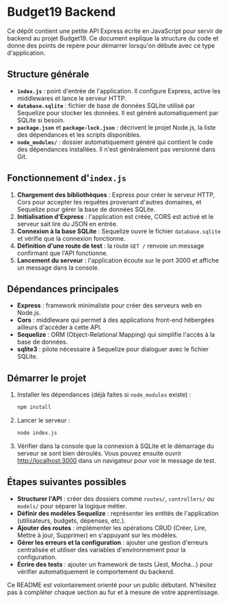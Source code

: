 # Budget19 Backend

Ce dépôt contient une petite API Express écrite en JavaScript pour servir de backend au projet Budget19. Ce document explique la structure du code et donne des points de repère pour démarrer lorsqu'on débute avec ce type d'application.

## Structure générale

- **`index.js`** : point d'entrée de l'application. Il configure Express, active les middlewares et lance le serveur HTTP.
- **`database.sqlite`** : fichier de base de données SQLite utilisé par Sequelize pour stocker les données. Il est généré automatiquement par SQLite si besoin.
- **`package.json`** et **`package-lock.json`** : décrivent le projet Node.js, la liste des dépendances et les scripts disponibles.
- **`node_modules/`** : dossier automatiquement généré qui contient le code des dépendances installées. Il n'est généralement pas versionné dans Git.

## Fonctionnement d'`index.js`

1. **Chargement des bibliothèques** : Express pour créer le serveur HTTP, Cors pour accepter les requêtes provenant d'autres domaines, et Sequelize pour gérer la base de données SQLite.
2. **Initialisation d'Express** : l'application est créée, CORS est activé et le serveur sait lire du JSON en entrée.
3. **Connexion à la base SQLite** : Sequelize ouvre le fichier `database.sqlite` et vérifie que la connexion fonctionne.
4. **Définition d'une route de test** : la route `GET /` renvoie un message confirmant que l'API fonctionne.
5. **Lancement du serveur** : l'application écoute sur le port 3000 et affiche un message dans la console.

## Dépendances principales

- **Express** : framework minimaliste pour créer des serveurs web en Node.js.
- **Cors** : middleware qui permet à des applications front-end hébergées ailleurs d'accéder à cette API.
- **Sequelize** : ORM (Object-Relational Mapping) qui simplifie l'accès à la base de données.
- **sqlite3** : pilote nécessaire à Sequelize pour dialoguer avec le fichier SQLite.

## Démarrer le projet

1. Installer les dépendances (déjà faites si `node_modules` existe) :
   ```bash
   npm install
   ```
2. Lancer le serveur :
   ```bash
   node index.js
   ```
3. Vérifier dans la console que la connexion à SQLite et le démarrage du serveur se sont bien déroulés. Vous pouvez ensuite ouvrir [http://localhost:3000](http://localhost:3000) dans un navigateur pour voir le message de test.

## Étapes suivantes possibles

- **Structurer l'API** : créer des dossiers comme `routes/`, `controllers/` ou `models/` pour séparer la logique métier.
- **Définir des modèles Sequelize** : représenter les entités de l'application (utilisateurs, budgets, dépenses, etc.).
- **Ajouter des routes** : implémenter les opérations CRUD (Créer, Lire, Mettre à jour, Supprimer) en s'appuyant sur les modèles.
- **Gérer les erreurs et la configuration** : ajouter une gestion d'erreurs centralisée et utiliser des variables d'environnement pour la configuration.
- **Écrire des tests** : ajouter un framework de tests (Jest, Mocha...) pour vérifier automatiquement le comportement du backend.

Ce README est volontairement orienté pour un public débutant. N'hésitez pas à compléter chaque section au fur et à mesure de votre apprentissage.
